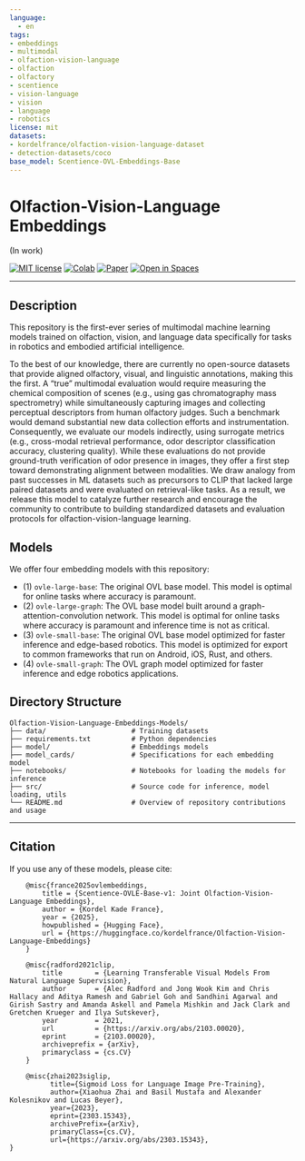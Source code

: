 ```yaml
---
language: 
  - en
tags:
- embeddings
- multimodal
- olfaction-vision-language
- olfaction
- olfactory
- scentience
- vision-language
- vision
- language
- robotics
license: mit
datasets:
- kordelfrance/olfaction-vision-language-dataset
- detection-datasets/coco
base_model: Scentience-OVL-Embeddings-Base
---
```


# Olfaction-Vision-Language Embeddings
(In work)


[![MIT license](https://img.shields.io/badge/License-MIT-blue.svg)](#license)
[![Colab](https://img.shields.io/badge/Run%20in-Colab-yellow?logo=google-colab)](https://colab.research.google.com/drive/)
[![Paper](https://img.shields.io/badge/Research-Paper-red)](https://arxiv.org/abs/2506.00398)
[![Open in Spaces](https://huggingface.co/datasets/huggingface/badges/resolve/main/open-in-hf-spaces-sm.svg)](https://huggingface.co/spaces)

</div>

---

## Description

This repository is the first-ever series of multimodal machine learning models trained on olfaction, vision, and language data specifically for tasks in robotics and embodied artificial intelligence.


To the best of our knowledge, there are currently no open-source datasets that provide aligned olfactory, visual, and linguistic annotations, making this the first.
A “true” multimodal evaluation would require measuring the chemical composition of scenes (e.g., using gas chromatography mass spectrometry) while simultaneously capturing images and collecting perceptual descriptors from human olfactory judges. 
Such a benchmark would demand substantial new data collection efforts and instrumentation.
Consequently, we evaluate our models indirectly, using surrogate metrics (e.g., cross-modal retrieval performance, odor descriptor classification accuracy, clustering quality). 
While these evaluations do not provide ground-truth verification of odor presence in images, they offer a first step toward demonstrating alignment between modalities.
We draw analogy from past successes in ML datasets such as precursors to CLIP that lacked large paired datasets and were evaluated on retrieval-like tasks.
As a result, we release this model to catalyze further research and encourage the community to contribute to building standardized datasets and evaluation protocols for olfaction-vision-language learning.


## Models
We offer four embedding models with this repository:
 - (1) `ovle-large-base`: The original OVL base model. This model is optimal for online tasks where accuracy is paramount.
 - (2) `ovle-large-graph`: The OVL base model built around a graph-attention-convolution network. This model is optimal for online tasks where accuracy is paramount and inference time is not as critical.
 - (3) `ovle-small-base`: The original OVL base model optimized for faster inference and edge-based robotics. This model is optimized for export to common frameworks that run on Android, iOS, Rust, and others.
 - (4) `ovle-small-graph`: The OVL graph model optimized for faster inference and edge robotics applications.

## Directory Structure

```text
Olfaction-Vision-Language-Embeddings-Models/
├── data/                     # Training datasets
├── requirements.txt          # Python dependencies
├── model/                    # Embeddings models
├── model_cards/              # Specifications for each embedding model
├── notebooks/                # Notebooks for loading the models for inference
├── src/                      # Source code for inference, model loading, utils
└── README.md                 # Overview of repository contributions and usage
```

---

## Citation
If you use any of these models, please cite:
```
    @misc{france2025ovlembeddings,
        title = {Scentience-OVLE-Base-v1: Joint Olfaction-Vision-Language Embeddings},
        author = {Kordel Kade France},
        year = {2025},
        howpublished = {Hugging Face},
        url = {https://huggingface.co/kordelfrance/Olfaction-Vision-Language-Embeddings}
    }
```

```
    @misc{radford2021clip,
        title        = {Learning Transferable Visual Models From Natural Language Supervision},
        author       = {Alec Radford and Jong Wook Kim and Chris Hallacy and Aditya Ramesh and Gabriel Goh and Sandhini Agarwal and Girish Sastry and Amanda Askell and Pamela Mishkin and Jack Clark and Gretchen Krueger and Ilya Sutskever},
        year         = 2021,
        url          = {https://arxiv.org/abs/2103.00020},
        eprint       = {2103.00020},
        archiveprefix = {arXiv},
        primaryclass = {cs.CV}
    }
```

```
    @misc{zhai2023siglip,
          title={Sigmoid Loss for Language Image Pre-Training}, 
          author={Xiaohua Zhai and Basil Mustafa and Alexander Kolesnikov and Lucas Beyer},
          year={2023},
          eprint={2303.15343},
          archivePrefix={arXiv},
          primaryClass={cs.CV},
          url={https://arxiv.org/abs/2303.15343}, 
}
```